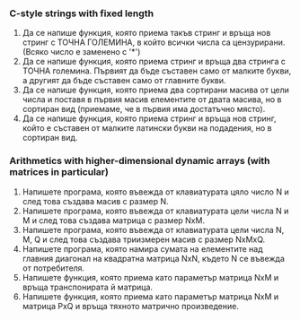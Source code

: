 ### C-style strings with fixed length
1. Да се напише функция, която приема такъв стринг и връща нов стринг с ТОЧНА ГОЛЕМИНА, в който всички числа са цензурирани. (Всяко число е заменено с '*')
1. Да се напише функция, която приема стринг и връща два стринга с ТОЧНА големина. Първият да бъде съставен само от малките букви, а другият да бъде съставен само от главните букви.
1. Да се напише функция, която приема два сортирани масива от цели числа и поставя в първия масив елементите от двата масива, но в сортиран вид (приемаме, че в първия има достатъчно място). 
1. Да се напише функция, която приема стринг и връща нов стринг, който е съставен от малките латински букви на подадения, но в сортиран вид.

### Arithmetics with higher-dimensional dynamic arrays (with matrices in particular)

1. Напишете програма, която въвежда от клавиатурата цяло число N и след това създава масив с размер N.
1. Напишете програма, която въвежда от клавиатурата цели числа N и M и след това създава матрица с размер NxM.
1. Напишете програма, която въвежда от клавиатурата цели числа N, M, Q и след това създава триизмерен масив с размер NxMxQ.
1. Напишете програма, която намира сумата на елементите над главния диагонал на квадратна матрица NxN, където N се въвежда от потребителя.
1. Напишете функция, която приема като параметър матрица NxM и връща транспонирата й матрица.
1. Напишете функция, която приема като параметър матрица NxM и матрица PxQ и връща тяхното матрично произведение.

